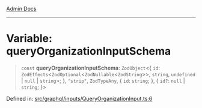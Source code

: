 [Admin Docs](/)

***

# Variable: queryOrganizationInputSchema

> `const` **queryOrganizationInputSchema**: `ZodObject`\<\{ `id`: `ZodEffects`\<`ZodOptional`\<`ZodNullable`\<`ZodString`\>\>, `string`, `undefined` \| `null` \| `string`\>; \}, `"strip"`, `ZodTypeAny`, \{ `id`: `string`; \}, \{ `id?`: `null` \| `string`; \}\>

Defined in: [src/graphql/inputs/QueryOrganizationInput.ts:6](https://github.com/Sourya07/talawa-api/blob/ead7a48e0174153214ee7311f8b242ee1c1a12ca/src/graphql/inputs/QueryOrganizationInput.ts#L6)
